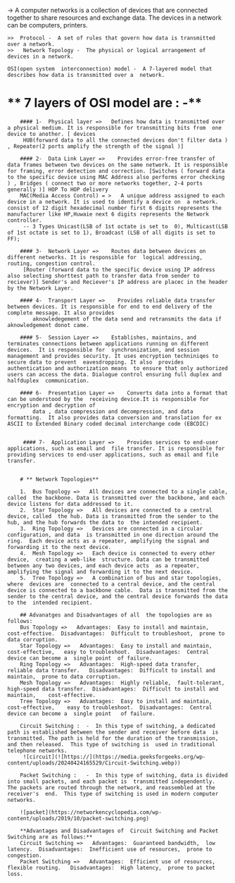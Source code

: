 ->  A computer networks is a collection of devices  that are connected together to share resources and exchange data. 
    The devices in a network can be computers, printers.

    >>  Protocol -  A set of rules that govern how data is transmitted over a network. 
    >>   Network Topology -  The physical or logical arrangement of devices in a network. 

    OSI(open system  interconnection) model -  A 7-layered model that describes how data is transmitted over a  network. 
    
   # ** 7 layers of OSI model are : -**

        #### 1-  Physical layer =>   Defines how data is transmitted over a physical medium. It is responsible for transmitting bits from  one device to another. [ devices
         HUB(forward data to all the connected devices don't filter data ) , Repeater(2 ports amplify the strength of the signal )] 

        #### 2-  Data Link Layer =>    Provides error-free transfer of data frames between two devices on the same network. It is responsible  for framing, error detection and correction. [Switches ( forward data to the specific device using MAC Address also performs error checking ) , Bridges ( connect two or more networks together, 2-4 ports generally )] HOP To HOP delivery
        MAC(Media Access Control) = >   A unique address assigned to each device in a network. It is used to identify a device on  a network. consist of 12 digit hexadecimal number first 6 digits represents the manufacturer like HP,Huwaie next 6 digits represents the Network controller.
         -- 3 Types Unicast(LSB of 1st octate is set to  0), Multicast(LSB of 1st octate is set to 1), Broadcast (LSB of all digits is set to FF);

        #### 3-  Network Layer =>    Routes data between devices on different networks. It is responsible for  logical addressing, routing, congestion control.
         [Router (forward data to the specific device using IP address also selecting shorttest path to transfer data from sender to reciever)] Sender's and Reciever's IP address are placec in the header by the Network Layer.

        #### 4-  Transport Layer =>    Provides reliable data transfer between devices. It is responsible for end to end delivery of the complete message. It also provides
            aknowledegement of the data send and retransmits the data if aknowledgement donot came.

        #### 5-  Session Layer =>    Establishes, maintains, and terminates connections between applications running on different devices.  It is responsible for  synchronization, and session management and provides security. It uses encryption techniniqes to secure data to prevent  eavesdropping. It also  provides authentication and authorization means  to ensure that only authorized users can access the data. Dialogue control ensuring full duplex and halfduplex  communication. 

        #### 6-  Presentation Layer =>    Converts data into a format that can be understood by the  receiving device.It is responsible for encryption and decryption of
            data , data compression and decompression, and data formatting.  It also provides data conversion and translation for ex ASCII to Extended Binary coded decimal interchange code (EBCDIC)


         #### 7-  Application Layer =>    Provides services to end-user applications, such as email and  file transfer. It is responsible for   providing services to end-user applications, such as email and file transfer.


        # ** Network Topologies**

        1.  Bus Topology =>   All devices are connected to a single cable, called  the backbone. Data is transmitted over the backbone, and each device listens for data addressed to it.
        2.  Star Topology =>   All devices are connected to a central device, called  the hub. Data is transmitted from the sender to the hub, and the hub forwards the data to  the intended recipient.
        3.  Ring Topology =>   Devices are connected in a circular configuration, and data  is transmitted in one direction around the ring.  Each device acts as a repeater, amplifying the signal and forwarding it to the next device.
        4.  Mesh Topology =>   Each device is connected to every other device,  creating a web-like  structure. Data can be transmitted between any two devices, and each device acts  as a repeater, amplifying the signal and forwarding it to the next device.
        5.  Tree Topology =>   A combination of bus and star topologies, where  devices are  connected to a central device, and the central device is connected to a backbone cable.  Data is transmitted from the sender to the central device, and the central device forwards the data to the  intended recipient.

        ## Advanatges and Disadvantages of all  the topologies are as follows:
        Bus Topology =>   Advantages:  Easy to install and maintain,  cost-effective.  Disadvantages:  Difficult to troubleshoot,  prone to data corruption.
        Star Topology =>   Advantages:  Easy to install and maintain,  cost-effective,   easy to troubleshoot.  Disadvantages:  Central device can become a  single point  of failure.
        Ring Topology =>   Advantages:  High-speed data transfer,  reliable data transfer.   Disadvantages:  Difficult to install and maintain,  prone to data corruption.
        Mesh Topology =>   Advantages:  Highly reliable,  fault-tolerant,   high-speed data transfer.  Disadvantages:  Difficult to install and maintain,    cost-effective.
        Tree Topology =>   Advantages:  Easy to install and maintain,  cost-effective,    easy to troubleshoot.  Disadvantages:  Central device can become a  single point   of failure.

        Circuit Switching :  -  In this type of switching, a dedicated path is established between the sender and receiver before data  is transmitted. The path is held for the duration of the transmission, and then released.  This type of switching is  used in traditional telephone networks.
         ![circuit](![https://](https://media.geeksforgeeks.org/wp-content/uploads/20240424165529/Circuit-Switching.webp))

        Packet Switching :   -  In this type of switching, data is divided into small packets, and each packet is  transmitted independently.  The packets are routed through the network, and reassembled at the receiver's  end.  This type of switching is used in modern computer networks. 

        ![packet](https://networkencyclopedia.com/wp-content/uploads/2019/10/packet-switching.png)

        **Advantages and Disadvantages of  Circuit Switching and Packet Switching are as follows:**
        Circuit Switching =>   Advantages:  Guaranteed bandwidth,  low latency.  Disadvantages:  Inefficient use of resources,  prone to congestion. 
        Packet Switching =>   Advantages:  Efficient use of resources,  flexible routing.   Disadvantages:  High latency,  prone to packet loss.
























